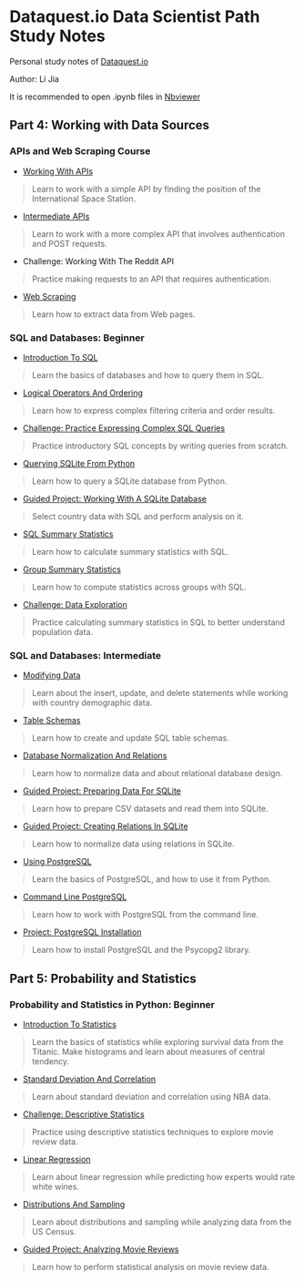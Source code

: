 # Dataquest.io Data Scientist Path Study Notes

Personal study notes of [Dataquest.io](https://www.dataquest.io/home)

Author: Li Jia

It is recommended to open .ipynb files in [Nbviewer](http://nbviewer.jupyter.org/github/Morrowind1983/Dataquest-study-notes/tree/master/)

## Part 4: Working with Data Sources

### APIs and Web Scraping Course

- [Working With APIs](http://nbviewer.jupyter.org/github/Morrowind1983/Dataquest-study-notes/blob/master/04%20Working%20with%20Data%20Sources/01%20APIs%20and%20Web%20Scraping/Working%20With%20APIs.ipynb)
> Learn to work with a simple API by finding the position of the International Space Station.

- [Intermediate APIs](http://nbviewer.jupyter.org/github/Morrowind1983/Dataquest-study-notes/blob/master/04%20Working%20with%20Data%20Sources/01%20APIs%20and%20Web%20Scraping/Intermediate%20APIs.ipynb)
> Learn to work with a more complex API that involves authentication and POST requests.

- Challenge: Working With The Reddit API
> Practice making requests to an API that requires authentication.

- [Web Scraping](http://nbviewer.jupyter.org/github/Morrowind1983/Dataquest-study-notes/blob/master/04%20Working%20with%20Data%20Sources/01%20APIs%20and%20Web%20Scraping/Web%20Scraping.ipynb)
> Learn how to extract data from Web pages.

### SQL and Databases: Beginner

- [Introduction To SQL](http://nbviewer.jupyter.org/github/Morrowind1983/Dataquest-study-notes/blob/master/04%20Working%20with%20Data%20Sources/02%20SQL%20and%20Databases%20Beginner/%20Introduction%20To%20SQL.ipynb)
> Learn the basics of databases and how to query them in SQL.

- [Logical Operators And Ordering](http://nbviewer.jupyter.org/github/Morrowind1983/Dataquest-study-notes/blob/master/04%20Working%20with%20Data%20Sources/02%20SQL%20and%20Databases%20Beginner/Logical%20Operators%20And%20Ordering.ipynb)
> Learn how to express complex filtering criteria and order results.

- [Challenge: Practice Expressing Complex SQL Queries](http://nbviewer.jupyter.org/github/Morrowind1983/Dataquest-study-notes/blob/master/04%20Working%20with%20Data%20Sources/02%20SQL%20and%20Databases%20Beginner/%20Challenge%20Practice%20Expressing%20Complex%20SQL%20Queries.ipynb)
> Practice introductory SQL concepts by writing queries from scratch.

- [Querying SQLite From Python](http://nbviewer.jupyter.org/github/Morrowind1983/Dataquest-study-notes/blob/master/04%20Working%20with%20Data%20Sources/02%20SQL%20and%20Databases%20Beginner/Querying%20SQLite%20From%20Python.ipynb)
> Learn how to query a SQLite database from Python.

- [Guided Project: Working With A SQLite Database](http://nbviewer.jupyter.org/github/Morrowind1983/Dataquest-study-notes/blob/master/04%20Working%20with%20Data%20Sources/02%20SQL%20and%20Databases%20Beginner/Guided%20Project%20Working%20With%20a%20SQLite%20Database/Guided%20Project%20Working%20With%20a%20SQLite%20Database.ipynb)
> Select country data with SQL and perform analysis on it.

- [SQL Summary Statistics](http://nbviewer.jupyter.org/github/Morrowind1983/Dataquest-study-notes/blob/master/04%20Working%20with%20Data%20Sources/02%20SQL%20and%20Databases%20Beginner/SQL%20Summary%20Statistics.ipynb)
> Learn how to calculate summary statistics with SQL.

- [Group Summary Statistics](http://nbviewer.jupyter.org/github/Morrowind1983/Dataquest-study-notes/blob/master/04%20Working%20with%20Data%20Sources/02%20SQL%20and%20Databases%20Beginner/Group%20Summary%20Statistics.ipynb)
> Learn how to compute statistics across groups with SQL.

- [Challenge: Data Exploration](http://nbviewer.jupyter.org/github/Morrowind1983/Dataquest-study-notes/blob/master/04%20Working%20with%20Data%20Sources/02%20SQL%20and%20Databases%20Beginner/Challenge%20Data%20Exploration.ipynb)
> Practice calculating summary statistics in SQL to better understand population data.

### SQL and Databases: Intermediate

- [Modifying Data](http://nbviewer.jupyter.org/github/Morrowind1983/Dataquest-study-notes/blob/master/04%20Working%20with%20Data%20Sources/03%20SQL%20and%20Databases%20Intermediate/Modifying%20Data.ipynb)
> Learn about the insert, update, and delete statements while working with country demographic data.

- [Table Schemas](http://nbviewer.jupyter.org/github/Morrowind1983/Dataquest-study-notes/blob/master/04%20Working%20with%20Data%20Sources/03%20SQL%20and%20Databases%20Intermediate/Table%20Schemas.ipynb)
> Learn how to create and update SQL table schemas.

- [Database Normalization And Relations](http://nbviewer.jupyter.org/github/Morrowind1983/Dataquest-study-notes/blob/master/04%20Working%20with%20Data%20Sources/03%20SQL%20and%20Databases%20Intermediate/Database%20Normalization%20and%20Relations.ipynb)
> Learn how to normalize data and about relational database design.

- [Guided Project: Preparing Data For SQLite](http://nbviewer.jupyter.org/github/Morrowind1983/Dataquest-study-notes/blob/master/04%20Working%20with%20Data%20Sources/03%20SQL%20and%20Databases%20Intermediate/Guided%20Project%20Preparing%20data%20for%20SQLite/Guided%20Project%20Preparing%20data%20for%20SQLite.ipynb)
> Learn how to prepare CSV datasets and read them into SQLite.

- [Guided Project: Creating Relations In SQLite](http://nbviewer.jupyter.org/github/Morrowind1983/Dataquest-study-notes/blob/master/04%20Working%20with%20Data%20Sources/03%20SQL%20and%20Databases%20Intermediate/Guided%20Project%20Creating%20relations%20in%20SQLite/Guided%20Project%20Creating%20relations%20in%20SQLite.ipynb)
> Learn how to normalize data using relations in SQLite.

- [Using PostgreSQL](http://nbviewer.jupyter.org/github/Morrowind1983/Dataquest-study-notes/blob/master/04%20Working%20with%20Data%20Sources/03%20SQL%20and%20Databases%20Intermediate/Using%20PostgreSQL.ipynb)
> Learn the basics of PostgreSQL, and how to use it from Python.

- [Command Line PostgreSQL](http://nbviewer.jupyter.org/github/Morrowind1983/Dataquest-study-notes/blob/master/04%20Working%20with%20Data%20Sources/03%20SQL%20and%20Databases%20Intermediate/Command%20line%20PostgreSQL.ipynb)
> Learn how to work with PostgreSQL from the command line.

- [Project: PostgreSQL Installation](http://nbviewer.jupyter.org/github/Morrowind1983/Dataquest-study-notes/blob/master/04%20Working%20with%20Data%20Sources/03%20SQL%20and%20Databases%20Intermediate/Project%20PostgreSQL%20Installation.ipynb)
> Learn how to install PostgreSQL and the Psycopg2 library.

## Part 5: Probability and Statistics

### Probability and Statistics in Python: Beginner

- [Introduction To Statistics](http://nbviewer.jupyter.org/github/Morrowind1983/Dataquest-study-notes/blob/master/05%20Probability%20and%20Statistics/01%20Probability%20and%20Statistics%20in%20Python%20Beginner/Introduction%20To%20Statistics.ipynb)
> Learn the basics of statistics while exploring survival data from the Titanic. Make histograms and learn about measures of central tendency.

- [Standard Deviation And Correlation](http://nbviewer.jupyter.org/github/Morrowind1983/Dataquest-study-notes/blob/master/05%20Probability%20and%20Statistics/01%20Probability%20and%20Statistics%20in%20Python%20Beginner/Standard%20Deviation%20and%20Correlation.ipynb)
> Learn about standard deviation and correlation using NBA data.

- [Challenge: Descriptive Statistics](http://nbviewer.jupyter.org/github/Morrowind1983/Dataquest-study-notes/blob/master/05%20Probability%20and%20Statistics/01%20Probability%20and%20Statistics%20in%20Python%20Beginner/Challenge%20Descriptive%20Statistics.ipynb)
> Practice using descriptive statistics techniques to explore movie review data.

- [Linear Regression](http://nbviewer.jupyter.org/github/Morrowind1983/Dataquest-study-notes/blob/master/05%20Probability%20and%20Statistics/01%20Probability%20and%20Statistics%20in%20Python%20Beginner/Linear%20Regression.ipynb)
> Learn about linear regression while predicting how experts would rate white wines.

- [Distributions And Sampling](http://nbviewer.jupyter.org/github/Morrowind1983/Dataquest-study-notes/blob/master/05%20Probability%20and%20Statistics/01%20Probability%20and%20Statistics%20in%20Python%20Beginner/Distributions%20and%20sampling.ipynb)
> Learn about distributions and sampling while analyzing data from the US Census.

- [Guided Project: Analyzing Movie Reviews]()
> Learn how to perform statistical analysis on movie review data.
